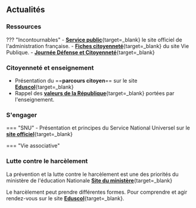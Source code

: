 ## Actualités


### Ressources
??? "Incontournables"
    - [**Service public**](https://www.service-public.fr/){target=_blank} le site officiel de l'administration française.
    - [**Fiches citoyenneté**](https://www.vie-publique.fr/fiches/citoyennete){target=_blank} du site Vie Publique.
    - [**Journée Défense et Citoyenneté**](https://presaje.sga.defense.gouv.fr/){target=_blank}

### Citoyenneté et enseignement
- Présentation du ==**parcours citoyen**== sur le site [**Eduscol**](https://www.education.gouv.fr/le-parcours-citoyen-5993){target=_blank}
- Rappel des [**valeurs de la République**](https://www.reseau-canope.fr/valeurs-de-la-republique.html){target=_blank} portées par l'enseignement.


### S'engager

=== "SNU"
    - Présentation et principes du Service National Universel sur le [**site officiel**](https://www.snu.gouv.fr/){target=_blank}
    
=== "Vie associative"


### Lutte contre le harcèlement

La prévention et la lutte contre le harcèlement est une des priorités du ministère de l'éducation Nationale [**Site du ministère**](https://www.education.gouv.fr/lutte-contre-le-harcelement-l-ecole-289530){target=_blank}

Le harcèlement peut prendre différentes formes. Pour comprendre et agir rendez-vous sur le site [**Eduscol**](https://eduscol.education.fr/974/le-harcelement-entre-eleves){target=_blank}.




